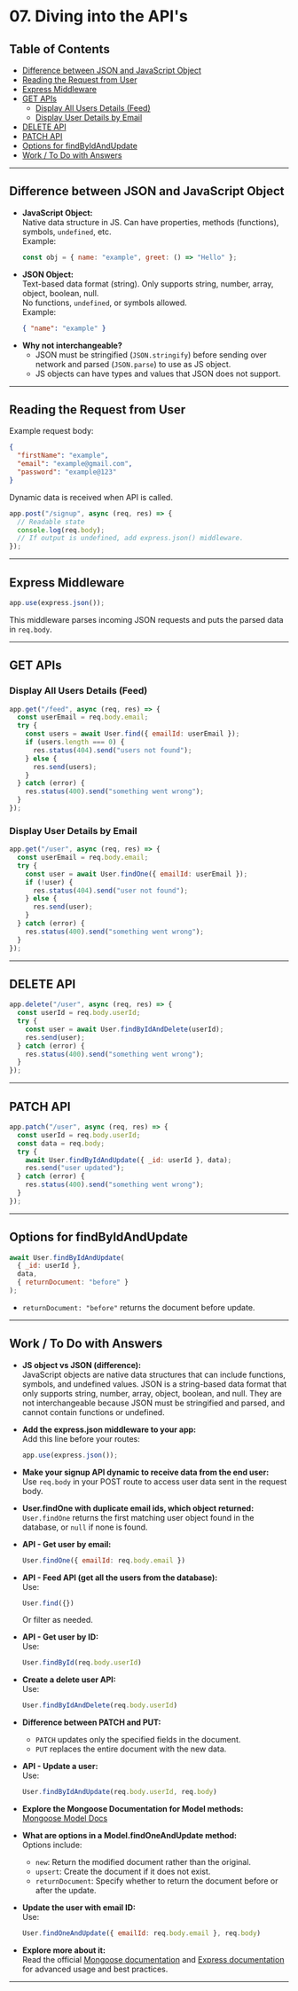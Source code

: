 # 07. Diving into the API's

## Table of Contents
- [Difference between JSON and JavaScript Object](#difference-between-json-and-javascript-object)
- [Reading the Request from User](#reading-the-request-from-user)
- [Express Middleware](#express-middleware)
- [GET APIs](#get-apis)
  - [Display All Users Details (Feed)](#display-all-users-details-feed)
  - [Display User Details by Email](#display-user-details-by-email)
- [DELETE API](#delete-api)
- [PATCH API](#patch-api)
- [Options for findByIdAndUpdate](#options-for-findbyidandupdate)
- [Work / To Do with Answers](#work--to-do-with-answers)

---

## Difference between JSON and JavaScript Object

- **JavaScript Object:**  
  Native data structure in JS. Can have properties, methods (functions), symbols, `undefined`, etc.  
  Example:  
  ```js
  const obj = { name: "example", greet: () => "Hello" };
  ```
- **JSON Object:**  
  Text-based data format (string). Only supports string, number, array, object, boolean, null.  
  No functions, `undefined`, or symbols allowed.  
  Example:  
  ```json
  { "name": "example" }
  ```
- **Why not interchangeable?**  
  - JSON must be stringified (`JSON.stringify`) before sending over network and parsed (`JSON.parse`) to use as JS object.
  - JS objects can have types and values that JSON does not support.

---

## Reading the Request from User

Example request body:
```json
{
  "firstName": "example",
  "email": "example@gmail.com",
  "password": "example@123"
}
```
Dynamic data is received when API is called.

```js
app.post("/signup", async (req, res) => {
  // Readable state
  console.log(req.body);
  // If output is undefined, add express.json() middleware.
});
```

---

## Express Middleware

```js
app.use(express.json());
```
This middleware parses incoming JSON requests and puts the parsed data in `req.body`.

---

## GET APIs

### Display All Users Details (Feed)
```js
app.get("/feed", async (req, res) => {
  const userEmail = req.body.email;
  try {
    const users = await User.find({ emailId: userEmail });
    if (users.length === 0) {
      res.status(404).send("users not found");
    } else {
      res.send(users);
    }
  } catch (error) {
    res.status(400).send("something went wrong");
  }
});
```

### Display User Details by Email
```js
app.get("/user", async (req, res) => {
  const userEmail = req.body.email;
  try {
    const user = await User.findOne({ emailId: userEmail });
    if (!user) {
      res.status(404).send("user not found");
    } else {
      res.send(user);
    }
  } catch (error) {
    res.status(400).send("something went wrong");
  }
});
```

---

## DELETE API

```js
app.delete("/user", async (req, res) => {
  const userId = req.body.userId;
  try {
    const user = await User.findByIdAndDelete(userId);
    res.send(user);
  } catch (error) {
    res.status(400).send("something went wrong");
  }
});
```

---

## PATCH API

```js
app.patch("/user", async (req, res) => {
  const userId = req.body.userId;
  const data = req.body;
  try {
    await User.findByIdAndUpdate({ _id: userId }, data);
    res.send("user updated");
  } catch (error) {
    res.status(400).send("something went wrong");
  }
});
```

---

## Options for findByIdAndUpdate

```js
await User.findByIdAndUpdate(
  { _id: userId },
  data,
  { returnDocument: "before" }
);
```
- `returnDocument: "before"` returns the document before update.

---
## Work / To Do with Answers

- **JS object vs JSON (difference):**  
  JavaScript objects are native data structures that can include functions, symbols, and undefined values. JSON is a string-based data format that only supports string, number, array, object, boolean, and null. They are not interchangeable because JSON must be stringified and parsed, and cannot contain functions or undefined.

- **Add the express.json middleware to your app:**  
  Add this line before your routes:  
  ```js
  app.use(express.json());
  ```

- **Make your signup API dynamic to receive data from the end user:**  
  Use `req.body` in your POST route to access user data sent in the request body.

- **User.findOne with duplicate email ids, which object returned:**  
  `User.findOne` returns the first matching user object found in the database, or `null` if none is found.

- **API - Get user by email:**  
  ```js
  User.findOne({ emailId: req.body.email })
  ```

- **API - Feed API (get all the users from the database):**  
  Use:  
  ```js
  User.find({})
  ```
  Or filter as needed.

- **API - Get user by ID:**  
  Use:  
  ```js
  User.findById(req.body.userId)
  ```

- **Create a delete user API:**  
  Use:  
  ```js
  User.findByIdAndDelete(req.body.userId)
  ```

- **Difference between PATCH and PUT:**  
  - `PATCH` updates only the specified fields in the document.  
  - `PUT` replaces the entire document with the new data.

- **API - Update a user:**  
  Use:  
  ```js
  User.findByIdAndUpdate(req.body.userId, req.body)
  ```

- **Explore the Mongoose Documentation for Model methods:**  
  [Mongoose Model Docs](https://mongoosejs.com/docs/models.html)

- **What are options in a Model.findOneAndUpdate method:**  
  Options include:  
  - `new`: Return the modified document rather than the original.  
  - `upsert`: Create the document if it does not exist.  
  - `returnDocument`: Specify whether to return the document before or after the update.

- **Update the user with email ID:**  
  Use:  
  ```js
  User.findOneAndUpdate({ emailId: req.body.email }, req.body)
  ```

- **Explore more about it:**  
  Read the official [Mongoose documentation](https://mongoosejs.com/docs/) and [Express documentation](https://expressjs.com/) for advanced usage and best practices.

---